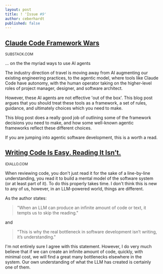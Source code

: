 ```yaml
---
layout: post
title: ! 'Issue #9'
author: ceberhardt
published: false
---
```


## [Claude Code Framework Wars](https://shmck.substack.com/p/claude-code-framework-wars)

<small>SUBSTACK.COM</small>

... on the the myriad ways to use AI agents

The industry direction of travel is moving away from AI augmenting our existing engineering practices, to the agentic model, where tools like Claude Code have autonomy, with the human operator taking on the higher-level roles of project manager, designer, and software architect.

However, these AI agents are not effective 'out of the box'. This blog post argues that you should treat these tools as a framework, a set of rules, guidance, and ultimately choices which you need to make.

This blog post does a really good job of outlining some of the framework decisions you need to make, and how some well-known agentic frameworks reflect these different choices.

If you are jumping into agentic software development, this is a worth a read. 

## [Writing Code Is Easy. Reading It Isn’t.](https://idiallo.com/blog/writing-code-is-easy-reading-is-hard)

<small>IDIALLO.COM</small>

When reviewing code, you don't just read it for the sake of a line-by-line understanding, you read it to build a mental model of the software system (or at least part of it). To do this properly takes time. I don't think this is new to any of us, however, in an LLM-powered world, things are different.

As the author states:

> "When an LLM can produce an infinite amount of code or text, it tempts us to skip the reading."

and

> "This is why the real bottleneck in software development isn’t writing, it’s understanding."

I'm not entirely sure I agree with this statement. However, I do very much believe that if we can create an infinite amount of code, quickly, with minimal cost, we will find a great many bottlenecks elsewhere in the system. Our own understanding of what the LLM has created is certainly one of them.